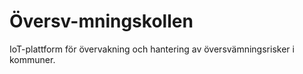 # Översv-mningskollen
IoT-plattform för övervakning och hantering av översvämningsrisker i kommuner.
